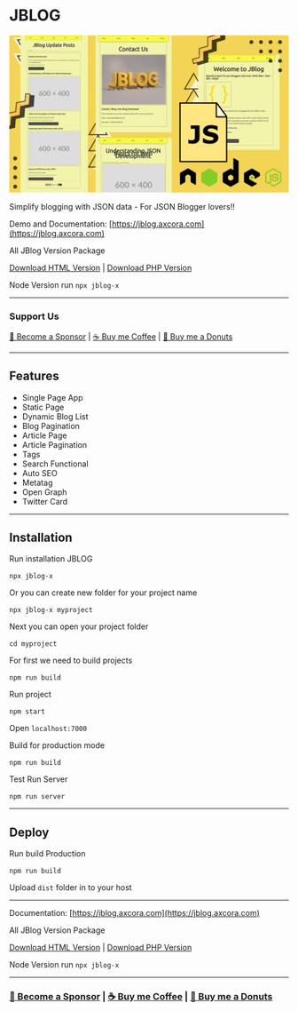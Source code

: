 # JBLOG

![jblog json blogger](jblog.webp)

Simplify blogging with JSON data - For JSON Blogger lovers!!

Demo and Documentation: [https://jblog.axcora.com](https://jblog.axcora.com)

All JBlog Version Package

[Download HTML Version](https://creativitaz.gumroad.com/l/jblog-html) | [Download PHP Version](https://creativitaz.gumroad.com/l/jblog-html)

Node Version run `npx jblog-x`

---

### Support Us

[🚀 Become a Sponsor](https://github.com/sponsors/mesinkasir) | [☕ Buy me Coffee](https://www.paypal.com/cgi-bin/webscr?cmd=_s-xclick&hosted_button_id=JVZVXBC4N9DAN) |  [🍩 Buy me a Donuts](https://creativitaz.gumroad.com/coffee)

---

## Features

+ Single Page App
+ Static Page
+ Dynamic Blog List
+ Blog Pagination
+ Article Page
+ Article Pagination
+ Tags
+ Search Functional
+ Auto SEO
+ Metatag
+ Open Graph
+ Twitter Card

---

## Installation

Run installation JBLOG

```
npx jblog-x
```

Or you can create new folder for your project name

```
npx jblog-x myproject
```

Next you can open your project folder

```
cd myproject
```

For first we need to build projects

```
npm run build
```

Run project

```
npm start
```

Open `localhost:7000`

Build for production mode

```
npm run build
```

Test Run Server

```
npm run server
```

---

## Deploy

Run build Production

```
npm run build
```

Upload `dist` folder in to your host

---

Documentation: [https://jblog.axcora.com](https://jblog.axcora.com)

All JBlog Version Package

[Download HTML Version](https://creativitaz.gumroad.com/l/jblog-html) | [Download PHP Version](https://creativitaz.gumroad.com/l/jblog-html)

Node Version run `npx jblog-x`

---

### [🚀 Become a Sponsor](https://github.com/sponsors/mesinkasir) | [☕ Buy me Coffee](https://www.paypal.com/cgi-bin/webscr?cmd=_s-xclick&hosted_button_id=JVZVXBC4N9DAN) |  [🍩 Buy me a Donuts](https://creativitaz.gumroad.com/coffee)


